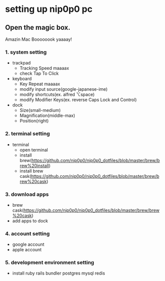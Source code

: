 # setting up nip0p0 pc

## Open the magic box.
Amazin Mac Boooooook yaaaay!

### 1. system setting
- trackpad
  - Tracking Speed maaaax
  - check Tap To Click
- keyboard
  - Key Repeat maaaax 
  - modify input source(google-japanese-ime) 
  - modify shortcuts(ex. alfred ⌥space)
  - modify Modifier Keys(ex. reverse Caps Lock and Control)
- dock
  - Size(small-medium)
  - Magnification(middle-max)
  - Position(right)

### 2. terminal setting
- terminal
  - open terminal
  - install brew(https://github.com/nip0p0/nip0p0_dotfiles/blob/master/brew/brew%20install)
  - install brew cask(https://github.com/nip0p0/nip0p0_dotfiles/blob/master/brew/brew%20cask)

### 3. download apps
- brew cask(https://github.com/nip0p0/nip0p0_dotfiles/blob/master/brew/brew%20cask)
- add apps to dock

### 4. account setting
- google account
- apple account

### 5. development environment setting
- install
 ruby
 rails
 bundler
 postgres
 mysql
 redis












